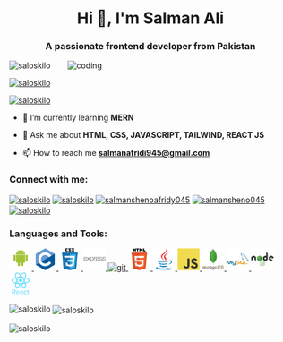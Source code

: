 <h1 align="center">Hi 👋, I'm Salman Ali</h1>
<h3 align="center">A passionate frontend developer from Pakistan</h3>
<img align="right" width="400" src="https://img.freepik.com/free-vector/coding-round-composition_1284-40752.jpg?w=740&t=st=1716484479~exp=1716485079~hmac=d299f2a61d3aa113998ce464fdcec4b6ee261dfae8e8c613d842e96a2d6325a6" alt="coding" />

<p align="left"> <img src="https://komarev.com/ghpvc/?username=saloskilo&label=Profile%20views&color=0e75b6&style=flat" alt="saloskilo" /> </p>

<p align="left"> <a href="https://github.com/ryo-ma/github-profile-trophy"><img src="https://github-profile-trophy.vercel.app/?username=saloskilo" alt="saloskilo" /></a> </p>

<p align="left"> <a href="https://twitter.com/saloskilo" target="blank"><img src="https://img.shields.io/twitter/follow/saloskilo?logo=twitter&style=for-the-badge" alt="saloskilo" /></a> </p>

- 🌱 I’m currently learning **MERN**

- 💬 Ask me about **HTML, CSS, JAVASCRIPT, TAILWIND, REACT JS**

- 📫 How to reach me **salmanafridi945@gmail.com**


<h3 align="left">Connect with me:</h3>
<p align="left">
<a href="https://twitter.com/saloskilo" target="blank"><img align="center" src="https://raw.githubusercontent.com/rahuldkjain/github-profile-readme-generator/master/src/images/icons/Social/twitter.svg" alt="saloskilo" height="30" width="40" /></a>
<a href="https://linkedin.com/in/saloskilo" target="blank"><img align="center" src="https://raw.githubusercontent.com/rahuldkjain/github-profile-readme-generator/master/src/images/icons/Social/linked-in-alt.svg" alt="saloskilo" height="30" width="40" /></a>
<a href="https://fb.com/salmanshenoafridy045" target="blank"><img align="center" src="https://raw.githubusercontent.com/rahuldkjain/github-profile-readme-generator/master/src/images/icons/Social/facebook.svg" alt="salmanshenoafridy045" height="30" width="40" /></a>
<a href="https://instagram.com/salmansheno045" target="blank"><img align="center" src="https://raw.githubusercontent.com/rahuldkjain/github-profile-readme-generator/master/src/images/icons/Social/instagram.svg" alt="salmansheno045" height="30" width="40" /></a>
<a href="https://www.youtube.com/c/saloskilo" target="blank"><img align="center" src="https://raw.githubusercontent.com/rahuldkjain/github-profile-readme-generator/master/src/images/icons/Social/youtube.svg" alt="saloskilo" height="30" width="40" /></a>
</p>

<h3 align="left">Languages and Tools:</h3>
<p align="left"> <a href="https://developer.android.com" target="_blank" rel="noreferrer"> <img src="https://raw.githubusercontent.com/devicons/devicon/master/icons/android/android-original-wordmark.svg" alt="android" width="40" height="40"/> </a> <a href="https://www.cprogramming.com/" target="_blank" rel="noreferrer"> <img src="https://raw.githubusercontent.com/devicons/devicon/master/icons/c/c-original.svg" alt="c" width="40" height="40"/> </a> <a href="https://www.w3schools.com/css/" target="_blank" rel="noreferrer"> <img src="https://raw.githubusercontent.com/devicons/devicon/master/icons/css3/css3-original-wordmark.svg" alt="css3" width="40" height="40"/> </a> <a href="https://expressjs.com" target="_blank" rel="noreferrer"> <img src="https://raw.githubusercontent.com/devicons/devicon/master/icons/express/express-original-wordmark.svg" alt="express" width="40" height="40"/> </a> <a href="https://git-scm.com/" target="_blank" rel="noreferrer"> <img src="https://www.vectorlogo.zone/logos/git-scm/git-scm-icon.svg" alt="git" width="40" height="40"/> </a> <a href="https://www.w3.org/html/" target="_blank" rel="noreferrer"> <img src="https://raw.githubusercontent.com/devicons/devicon/master/icons/html5/html5-original-wordmark.svg" alt="html5" width="40" height="40"/> </a> <a href="https://www.java.com" target="_blank" rel="noreferrer"> <img src="https://raw.githubusercontent.com/devicons/devicon/master/icons/java/java-original.svg" alt="java" width="40" height="40"/> </a> <a href="https://developer.mozilla.org/en-US/docs/Web/JavaScript" target="_blank" rel="noreferrer"> <img src="https://raw.githubusercontent.com/devicons/devicon/master/icons/javascript/javascript-original.svg" alt="javascript" width="40" height="40"/> </a> <a href="https://www.mongodb.com/" target="_blank" rel="noreferrer"> <img src="https://raw.githubusercontent.com/devicons/devicon/master/icons/mongodb/mongodb-original-wordmark.svg" alt="mongodb" width="40" height="40"/> </a> <a href="https://www.mysql.com/" target="_blank" rel="noreferrer"> <img src="https://raw.githubusercontent.com/devicons/devicon/master/icons/mysql/mysql-original-wordmark.svg" alt="mysql" width="40" height="40"/> </a> <a href="https://nodejs.org" target="_blank" rel="noreferrer"> <img src="https://raw.githubusercontent.com/devicons/devicon/master/icons/nodejs/nodejs-original-wordmark.svg" alt="nodejs" width="40" height="40"/> </a> <a href="https://reactjs.org/" target="_blank" rel="noreferrer"> <img src="https://raw.githubusercontent.com/devicons/devicon/master/icons/react/react-original-wordmark.svg" alt="react" width="40" height="40"/> </a> </p>

<p><img align="left" src="https://github-readme-stats.vercel.app/api/top-langs?username=saloskilo&show_icons=true&locale=en&layout=compact" alt="saloskilo" /></p>

<p>&nbsp;<img align="center" src="https://github-readme-stats.vercel.app/api?username=saloskilo&show_icons=true&locale=en" alt="saloskilo" /></p>

<p><img align="center" src="https://github-readme-streak-stats.herokuapp.com/?user=saloskilo&" alt="saloskilo" /></p>

